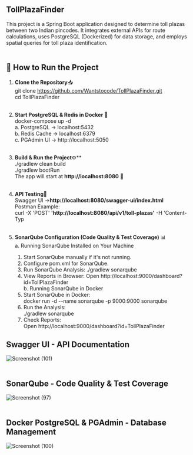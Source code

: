 ## TollPlazaFinder

This project is a Spring Boot application designed to determine toll plazas between two Indian pincodes. It integrates external APIs for route calculations, uses PostgreSQL (Dockerized) for data storage, and employs spatial queries for toll plaza identification.</br></br>

## 🚀 How to Run the Project

1. **Clone the Repository**📥</br>
   git clone https://github.com/Wantstocode/TollPlazaFinder.git</br>
   cd TollPlazaFinder</br></br>

2. **Start PostgreSQL & Redis in Docker** 🐳</br>
   docker-compose up -d</br>
        a. PostgreSQL → localhost:5432</br>
        b. Redis Cache → localhost:6379</br>
        c. PGAdmin UI → http://localhost:5050</br></br>

3. **Build & Run the Project**⚙️**</br>
   ./gradlew clean build  </br>
   ./gradlew bootRun</br>
    The app will start at **http://localhost:8080** 🎉</br></br>

4. **API Testing**📡</br>
   Swagger UI →**http://localhost:8080/swagger-ui/index.html**</br>
   Postman Example:</br>
   curl -X 'POST' **'http://localhost:8080/api/v1/toll-plazas'** -H 'Content-Typ</br></br>

5. **SonarQube Configuration (Code Quality & Test Coverage)** 📊</br>
   a. Running SonarQube Installed on Your Machine</br>
      1. Start SonarQube manually if it's not running.</br>
      2. Configure pom.xml for SonarQube.</br>
      3. Run SonarQube Analysis:  ./gradlew sonarqube</br>
      4. View Reports in Browser: Open http://localhost:9000/dashboard?id=TollPlazaFinder</br>
   b. Running SonarQube in Docker</br>
      1. Start SonarQube in Docker:<br>
         docker run -d --name sonarqube -p 9000:9000 sonarqube<br>
      2. Run the Analysis:<br>
         ./gradlew sonarqube<br>
      3. Check Reports:<br>
         Open http://localhost:9000/dashboard?id=TollPlazaFinder<br>
      

## Swagger UI - API Documentation
![Screenshot (101)](https://github.com/user-attachments/assets/e86294c0-7a63-48c4-b323-d68cb51acf7d)
<br><br>

## SonarQube - Code Quality & Test Coverage
![Screenshot (97)](https://github.com/user-attachments/assets/25937813-ce5f-4d7f-b0c6-7240b91e41c8)
</br></br>

## Docker PostgreSQL & PGAdmin - Database Management
![Screenshot (100)](https://github.com/user-attachments/assets/61cbd61e-944b-4607-956b-31106ec445f2)


